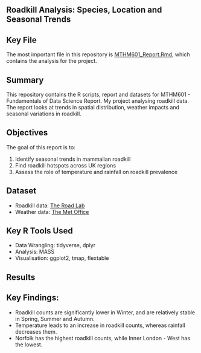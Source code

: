 ## Roadkill Analysis: Species, Location and Seasonal Trends

## Key File
The most important file in this repository is [MTHM601_Report.Rmd](MTHM601_Report.Rmd), which contains the analysis for the project.

## Summary
This repository contains the R scripts, report and datasets for MTHM601 - Fundamentals of Data Science Report. My project analysing roadkill data. The report looks at trends in spatial distribution, weather impacts and seasonal variations in roadkill. 

## Objectives
The goal of this report is to:
1. Identify seasonal trends in mammalian roadkill
2. Find roadkill hotspots across UK regions
3. Assess the role of temperature and rainfall on roadkill prevalence

## Dataset
- Roadkill data: [The Road Lab](https://www.theroadlab.co.uk/)
- Weather data: [The Met Office](https://www.metoffice.gov.uk/research/climate/maps-and-data/uk-and-regional-series)


## Key R Tools Used
- Data Wrangling: tidyverse, dplyr
- Analysis: MASS
- Visualisation: ggplot2, tmap,  flextable


## Results
## Key Findings:
- Roadkill counts are significantly lower in Winter, and are relatively stable in Spring, Summer and Autumn.
- Temperature leads to an increase in roadkill counts, whereas rainfall decreases them.
- Norfolk has the highest roadkill counts, while Inner London - West has the lowest.

